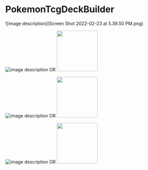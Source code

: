# PokemonTcgDeckBuilder

![image description](Screen Shot 2022-02-23 at 5.39.50 PM.png)

![image description](relative/path/in/repository/to/image.svg)
OR
<img src="relative/path/in/repository/to/image.svg" width="128"/>

![image description](relative/path/in/repository/to/image.svg)
OR
<img src="relative/path/in/repository/to/image.svg" width="128"/>

![image description](relative/path/in/repository/to/image.svg)
OR
<img src="relative/path/in/repository/to/image.svg" width="128"/>
